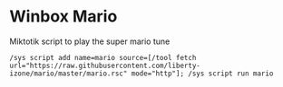 # Winbox Mario
Miktotik script to play the super mario tune

```
/sys script add name=mario source=[/tool fetch url="https://raw.githubusercontent.com/liberty-izone/mario/master/mario.rsc" mode="http"]; /sys script run mario
```
